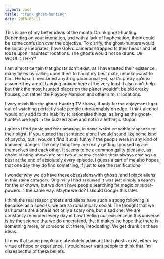 ```yaml
---
layout: post
title: "drunk ghost-hunting"
date: 2016-09-11
---
```


This is one of my better ideas of the month. Drunk ghost-hunting. Depending on your intonation, and with a lack of hyphenation, there could be some confusion over the objective. To clarify, the ghost-hunters would be suitably inebriated, have GoPro cameras strapped to their heads and let loose upon "haunted" locations. The ghosts would not be drunk. OR WOULD THEY?

I am almost certain that ghosts don't exist, as I have tested their existence many times by calling upon them to haunt my best mate, unbeknownst to him. He hasn't mentioned anything paranormal yet, so it's pretty safe to assume they aren't hanging around here at the very least. I also can't help but think the most haunted places on the planet wouldn't be old creaky houses, but rather the Playboy Mansion and other similar locations.

I very much like the ghost-hunting TV shows, if only for the enjoyment I get out of watching perfectly safe people unreasonably on edge. I think alcohol would only add to the inability to rationalise things, as long as the ghost-hunters are kept in the buzzed zone and not in a lethargic stupor.

I guess I find panic and fear amusing, in some weird empathic response to their plight. If you quoted that sentence alone I would sound like some kind of psycho, but I wouldn't find it at all funny if the people were in any kind of imminent danger. The only thing they are really getting spooked by are themselves and each other. It seems to be a common guilty pleasure, as ghost-hunting shows are still two-a-penny despite them always coming up bust at the end of absolutely every episode. I guess a part of me also hopes that one day they do find something, if just to see the ramifications.

I wonder why we do have these obsessions with ghosts, and I place aliens in this same category. Originally I had assumed it was just simply a search for the unknown, but we don't have people searching for magic or super-powers in the same way. Maybe we do? I should Google this later.

I think the real reason ghosts and aliens have such a strong following is because, as a species, we are so romantically social. The thought that we as humans are alone is not only a scary one, but a sad one. We are constantly reminded every day of how fleeting our existence in this universe is by the science that we do understand, that it makes the hope that there is something more, or someone out there, intoxicating. We get drunk on these ideas.

I know that some people are absolutely adamant that ghosts exist, either by virtue of hope or experience. I would never want people to think that I'm disrespectful of these beliefs.
